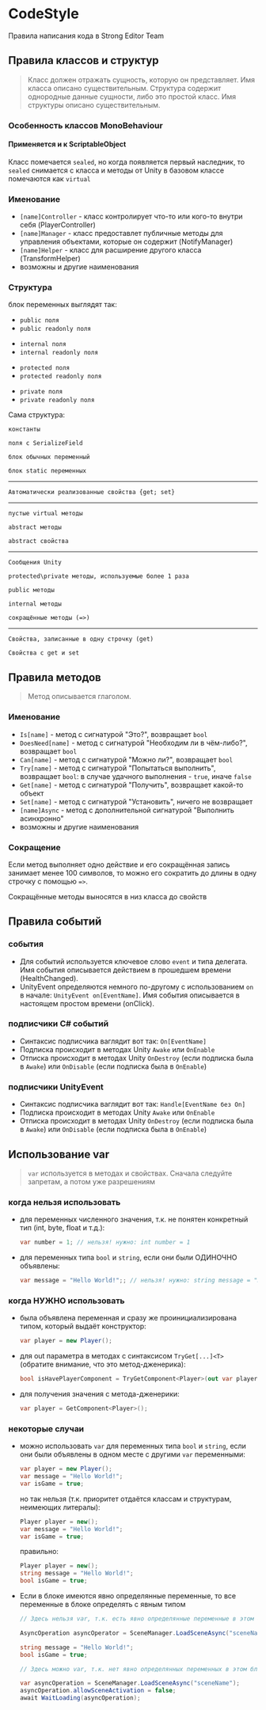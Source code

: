 # CodeStyle
Правила написания кода в Strong Editor Team


## Правила классов и структур
> Класс должен отражать сущность, которую он представляет. Имя класса описано существительным.
> Структура содержит однородные данные сущности, либо это простой класс. Имя структуры описано существительным.

### Особенность классов MonoBehaviour
#### Применяется и к ScriptableObject
Класс помечается `sealed`, но когда появляется первый наследник, то `sealed` снимается с класса и методы от Unity в базовом классе помечаются как `virtual`

### Именование
- `[name]Controller` - класс контролирует что-то или кого-то внутри себя (PlayerController)
- `[name]Manager` - класс предоставлет публичные методы для управления объектами, которые он содержит (NotifyManager)
- `[name]Helper` - класс для расширение другого класса (TransformHelper)
- возможны и другие наименования

### Структура
блок переменных выглядят так:
* `public поля`
* `public readonly поля`<p>
* `internal поля`
* `internal readonly поля`<p>
* `protected поля`
* `protected readonly поля`<p>
* `private поля`
* `private readonly поля`

Сама структура:<p>
`константы`

`поля с SerializeField`

`блок обычных переменный`

`блок static переменных`

---
`Автоматически реализованные свойства {get; set}`

---
`пустые virtual методы`

`abstract методы`

`abstract свойства`

---
`Сообщения Unity`

`protected\private методы, используемые более 1 раза`

`public методы`

`internal методы`

`сокращённые методы (=>)`

---
`Свойства, записанные в одну строчку (get)`

`Свойства с get и set`

## Правила методов
> Метод описывается глаголом.

### Именование
- `Is[name]` - метод с сигнатурой "Это?", возвращает `bool`
- `DoesNeed[name]` - метод с сигнатурой "Необходим ли в чём-либо?", возвращает `bool`
- `Can[name]` - метод с сигнатурой "Можно ли?", возвращает `bool`
- `Try[name]` - метод с сигнатурой "Попытаться выполнить", возвращает `bool`: в случае удачного выполнения - `true`, иначе `false`
- `Get[name]` - метод с сигнатурой "Получить", возвращает какой-то объект
- `Set[name]` - метод с сигнатурой "Установить", ничего не возвращает
- `[name]Async` - метод с дополнительной сигнатурой "Выполнить асинхронно"
- возможны и другие наименования

### Сокращение
Если метод выполняет одно действие и его сокращённая запись занимает менее 100 символов, то можно его сократить до длины в одну строчку с помощью `=>`.<p>
Сокращённые методы выносятся в низ класса до свойств

## Правила событий

### события
* Для событий используется ключевое слово `event` и типа делегата. Имя события описывается действием в прошедшем времени (HealthChanged).
* UnityEvent определяются немного по-другому с использованием `on` в начале: `UnityEvent on[EventName]`. Имя события описывается в настоящем простом времени (onClick).
### подписчики C# событий
* Cинтаксис подписчика ваглядит вот так: `On[EventName]`
* Подписка происходит в методах Unity `Awake` или `OnEnable`
* Отписка происходит в методах Unity `OnDestroy` (если подписка была в `Awake`) или `OnDisable` (если подписка была в `OnEnable`)
### подписчики UnityEvent
* Cинтаксис подписчика ваглядит вот так: `Handle[EventName без On]`
* Подписка происходит в методах Unity `Awake` или `OnEnable`
* Отписка происходит в методах Unity `OnDestroy` (если подписка была в `Awake`) или `OnDisable` (если подписка была в `OnEnable`)

## Использование var
> `var` используется в методах и свойствах. Сначала следуйте запретам, а потом уже разрешениям

### когда нельзя использовать
* для переменных численного значения, т.к. не понятен конкретный тип (int, byte, float и т.д.):
  ```C#
  var number = 1; // нельзя! нужно: int number = 1
  ```
* для переменных типа `bool` и `string`, если они были ОДИНОЧНО объявлены:
  ```C#
  var message = "Hello World!";; // нельзя! нужно: string message = "Hello World!";
  ```
  
### когда НУЖНО использовать
* была объявлена переменная и сразу же проинициализирована типом, который выдаёт конструктор:
  ```C#
  var player = new Player();
  ```
* для out параметра в методах с синтаксисом `TryGet[...]<T>` (обратите внимание, что это метод-дженерика):
  ```C#
  bool isHavePlayerComponent = TryGetComponent<Player>(out var player);
  ```
* для получения значения с метода-дженерики:
  ```C#
  var player = GetComponent<Player>();
  ```
### некоторые случаи
* можно использовать `var` для переменных типа `bool` и `string`, если они были объявлены в одном месте с другими `var` переменными:
  ```C#
  var player = new Player();
  var message = "Hello World!";
  var isGame = true;
  ```
  но так нельзя (т.к. приоритет отдаётся классам и структурам, неимеющих литералы):
  ```C#
  Player player = new();
  var message = "Hello World!";
  var isGame = true;
  ```
  правильно:
  ```C#
  Player player = new();
  string message = "Hello World!";
  bool isGame = true;
  ```
* Если в блоке имеются явно определянные переменные, то все переменные в блоке определять с явным типом
  ```C#
  // Здесь нельзя var, т.к. есть явно определянные переменные в этом блоке
  
  AsyncOperation asyncOperator = SceneManager.LoadSceneAsync("sceneName");
  
  string message = "Hello World!";
  bool isGame = true;
  ```
  ```C#
  // Здесь можно var, т.к. нет явно определянных переменных в этом блоке
  
  var asyncOperation = SceneManager.LoadSceneAsync("sceneName");
  asyncOperation.allowSceneActivation = false;
  await WaitLoading(asyncOperation);
  ```
